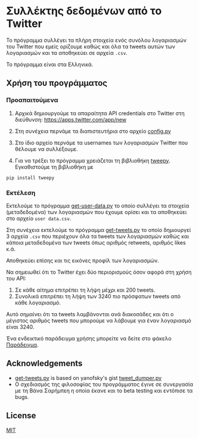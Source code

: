 # Συλλέκτης δεδομένων από το Twitter

Το πρόγραμμα συλλέγει τα πλήρη στοιχεία ενός συνόλου λογαριασμών 
του Twitter που εμείς ορίζουμε καθώς και όλα τα tweets αυτών των
λογαριασμών και τα αποθηκεύει σε αρχεία `.csv`.

Το πρόγραμμα είναι στα Ελληνικά.

## Χρήση του προγράμματος

### Προαπαιτούμενα

1. Αρχικά δημιουργούμε τα απαραίτητα API credentials στο Twitter στη 
διεύθυνση: https://apps.twitter.com/app/new

2. Στη συνέχεια περνάμε τα διαπιστευτήρια στο αρχείο [config.py](config.py)

3. Στο ίδιο αρχείο περνάμε τα usernames των λογαριασμών Twitter που
θέλουμε να συλλέξουμε.

4. Για να τρέξει το πρόγραμμα χρειάζεται τη βιβλιοθήκη [tweepy](https://github.com/tweepy/tweepy). 
Εγκαθιστούμε τη βιβλιοθήκη με
```
pip install tweepy
```
	
### Εκτέλεση

Εκτελούμε το πρόγραμμα [get-user-data.py](get-user-data.py) το οποίο 
συλλέγει τα στοιχεία (μεταδεδομένα) των λογαριασμών που έχουμε ορίσει
και τα αποθηκεύει στο αρχείο `user data.csv`.

Στη συνέχεια εκτελούμε το πρόγραμμα [get-tweets.py](get-tweets.py) το 
οποίο δημιουργεί 3 αρχεία `.csv` που περιέχουν όλα τα tweets των λογαριασμών
καθώς και κάποια μεταδεδομένα των tweets όπως αριθμός retweets, αριθμός likes κ.ά.

Αποθηκεύει επίσης και τις εικόνες προφίλ των λογαριασμών.

Να σημειωθεί ότι το Twitter έχει δύο περιορισμούς όσον αφορά στη χρήση του API:

1. Σε κάθε αίτημα επιτρέπει τη λήψη μέχρι και 200 tweets.
2. Συνολικά επιτρέπει τη λήψη των 3240 πιο πρόσφατων tweets από κάθε λογαριασμό.

Αυτό σημαίνει ότι τα tweets λαμβάνονται ανά διακοσάδες και ότι ο μέγιστος
αριθμός tweets που μπορούμε να λάβουμε για έναν λογαριασμό είναι 3240.

Ένα ενδεικτικό παράδειγμα χρήσης μπορείτε να δείτε στο φάκελο [Παράδειγμα](Παράδειγμα).

## Acknowledgements

* [get-tweets.py]() is based on yanofsky's gist [tweet_dumper.py](https://gist.github.com/yanofsky/5436496)
* Ο σχεδιασμός της φιλοσοφίας του προγράμματος έγινε σε συνεργασία με τη 
Βάνα Σαρήμπεη η οποία έκανε και το beta testing και εντόπισε τα bugs.

## License

[MIT](LICENSE)